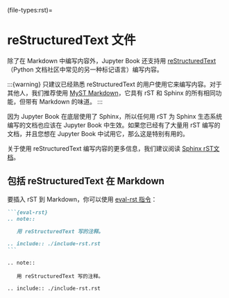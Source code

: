 (file-types:rst)=
# reStructuredText 文件

除了在 Markdown 中编写内容外，Jupyter Book 还支持用 [reStructuredText](https://docutils.sourceforge.io/rst.html)（Python 文档社区中常见的另一种标记语言）编写内容。

:::{warning}
只建议已经熟悉 reStructuredText 的用户使用它来编写内容。对于其他人，我们推荐使用 [MyST Markdown](../content/myst.md)，它具有 rST 和 Sphinx 的所有相同功能，但带有 Markdown 的味道。
:::

因为 Jupyter Book 在底层使用了 Sphinx，所以任何用 rST 为 Sphinx 生态系统编写的文档也应该在 Jupyter Book 中生效。如果您已经有了大量用 rST 编写的文档，并且您想在 Jupyter Book 中试用它，那么这是特别有用的。

关于使用 reStructuredText 编写内容的更多信息，我们建议阅读 [Sphinx rST文档](https://www.sphinx-doc.org/es/stable/rest.html)。

## 包括 reStructuredText 在 Markdown

要插入 rST 到 Markdown，你可以使用 [eval-rst 指令](myst-parser:syntax/directives/parsing)：

````md
```{eval-rst}
.. note::

   用 reStructuredText 写的注释。

.. include:: ./include-rst.rst
```
````

```{eval-rst}
.. note::

   用 reStructuredText 写的注释。

.. include:: ./include-rst.rst
```
